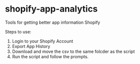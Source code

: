 # shopify-app-analytics
Tools for getting better app information Shopify

Steps to use:
1. Login to your Shopify Account
2. Export App History
3. Download and move the csv to the same folcder as the script
4. Run the script and follow the prompts. 
